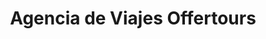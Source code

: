 ---
title: "Agencia de Viajes Offertours"
url: /san-miguel/agencia-de-viajes-offertours/
shop: Reisebüro
---